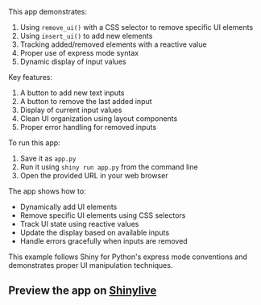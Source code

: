 This app demonstrates:

1. Using `remove_ui()` with a CSS selector to remove specific UI elements
2. Using `insert_ui()` to add new elements
3. Tracking added/removed elements with a reactive value
4. Proper use of express mode syntax
5. Dynamic display of input values

Key features:

1. A button to add new text inputs
2. A button to remove the last added input
3. Display of current input values
4. Clean UI organization using layout components
5. Proper error handling for removed inputs

To run this app:
1. Save it as `app.py`
2. Run it using `shiny run app.py` from the command line
3. Open the provided URL in your web browser

The app shows how to:
- Dynamically add UI elements
- Remove specific UI elements using CSS selectors
- Track UI state using reactive values
- Update the display based on available inputs
- Handle errors gracefully when inputs are removed

This example follows Shiny for Python's express mode conventions and demonstrates proper UI manipulation techniques.
## Preview the app on [Shinylive](https://shinylive.io/py/app/#h=0&code=NobwRAdghgtgpmAXAAjFADugdOgnmAGlQGMB7CAFzkqVQDMAnUmZAZwAsBLCXZTmdKQYVkDOFGIVOANzgAdCI2ZsuPLHAAe6Ma1Z8BQkd3QBXCkTEQAJnAZETnBQoDEyAApQA5nGRSKAGx8oa2QbVmIGTnQpcgUHHC84AH1SaNYACj9AgF45MDEYUlkkh3SASlC4QryiOk5-fygAIxyAFQYTODKnCHiYKAYAaytSAHcIdIVkaeQ8ubApmdcAVQBJZAAlKqKof2QAEW3F6dauPQx0SsKIVgoGKCo9djHfUlDcaBhOYl3-XgKij41sg4IF4JRWFhjsgAML+b6DXzsHxNMwUcjIJqgl7o5BQKxWXyaIwQUwUVhECjIiDIEysHxUnwA2SYtEY3HMhnImBQmkzeZzCDdCAuZAAQQJrIo6JuyDoQjxBO4ngA9MzlchgaCqtRyQpRpwqbTOFhGrhSGYkmR-CYYBAkqN7uh0garFTsgBGFUAJjKiGh8WMlokMXtqOl5EmaAJNVmYAlhNaxOQq1JZljxEauiSuTATQoEAAtNp+ANcHlhTNjVggxQkiHOOQkuGZVHObG8ltCiyADJQW4ptMUDNZ1g5vL5oujAYQZUVnquGFiB5BZBkShQbi2OUKqwfWDfTXrbXgvW9E1WGTpThWXN7z7fJK11jzkUQRcWyjb+UMWmzgCOnQpvsL6zkOVqflQv7ZKI4iSDIcBYNIuydOkAAMwoKAAAsu8GyOodB0HAkjYbhUj4XAsiUNeQ5YPiVjCjYdCKlYT5DuU-p8tMxAmAwlh1mQJiUMgMG1hBQlQVg3gUOU0JiYJX4MFg9IyTxfG6uJwkANTIB6lb8lx1bcPSwglJwkyGVWgbgVQGgydCVZVnQeQUHZSQgGp-GaRQAC+HaWY50zOWAqZksgzgebxXkKSIOken5hCzAFgXITacC5q0uDoD4rDMHAVIasiYiCoF0xlAQDkzPSgSSEIubOPeB7EGxZIvoQlXTKMRXpROcA-nAACi1glTMmEQDhcHkYhfVESR41kQh6hUTJtZYJyjF9bB3bJLWHHQp5GkxSJfDgTFthSflsmGZwzEHZQ3nIAAfMgaGcaV4WbNsLKMsgWYiPRcCErWHXVpyZkWe9VbVcR6IMNkwWXtIiDsP26TPc4rl1pF6n3Udha6T53TtcljkwCY-hSOgOQAGK7PSIP6YF8mQedKnpHdAmQcg+N6QuBycKwVNQLwHPIKlnSgRN1jnQ4ChMSoYxJOLcAZH60LK3oMHAAAutCP58CdojBN4NFkt553SeUask2JN7HcFmPuZwCUg3cuBvZD0zK8d0kPHcptmEQtsMVdnvTDdYsoXAHthzMGt0Zg1BWOkwWhWY4UgJwyBxT5KAgMrCWM45mjEHA0Qx5D65SL08iGXJzEQKQIgaxXVZiBQvE0nkABybzPniyH1M0gQjdM0Lt531YUF4kKIxDpXxOwAAsUYwlFurIAAalHrD+mA5Ug-E0+eJC5PpMAR8z6a5nSBU+vSIbGva0XZRgD5RDgJ8CAoPkcCAZwBRdSQkxolMAVddS0AWBAfoFAqZN3hE0BQvQBDllJMEKw-YeixzftrIAA)
